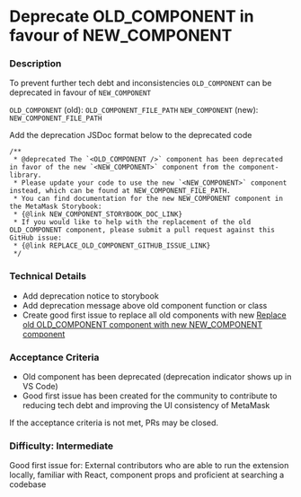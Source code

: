 <!--
Select all instances and replace the following with ticket details
- OLD_COMPONENT
- OLD_COMPONENT_FILE_PATH
- NEW_COMPONENT
- NEW_COMPONENT_FILE_PATH
- NEW_COMPONENT_STORYBOOK_DOC_LINK
- REPLACE_OLD_COMPONENT_GITHUB_ISSUE_LINK
-->

# Deprecate OLD_COMPONENT in favour of NEW_COMPONENT

### Description

To prevent further tech debt and inconsistencies `OLD_COMPONENT` can be deprecated in favour of `NEW_COMPONENT`

`OLD_COMPONENT` (old): `OLD_COMPONENT_FILE_PATH`
`NEW_COMPONENT` (new): `NEW_COMPONENT_FILE_PATH`

Add the deprecation JSDoc format below to the deprecated code

```
/**
 * @deprecated The `<OLD_COMPONENT />` component has been deprecated in favor of the new `<NEW_COMPONENT>` component from the component-library.
 * Please update your code to use the new `<NEW_COMPONENT>` component instead, which can be found at NEW_COMPONENT_FILE_PATH.
 * You can find documentation for the new NEW_COMPONENT component in the MetaMask Storybook:
 * {@link NEW_COMPONENT_STORYBOOK_DOC_LINK}
 * If you would like to help with the replacement of the old OLD_COMPONENT component, please submit a pull request against this GitHub issue:
 * {@link REPLACE_OLD_COMPONENT_GITHUB_ISSUE_LINK}
 */
```

### Technical Details

- Add deprecation notice to storybook
- Add deprecation message above old component function or class
- Create good first issue to replace all old components with new [Replace old OLD_COMPONENT component with new NEW_COMPONENT component](./REPLACE.md)

### Acceptance Criteria

- Old component has been deprecated (deprecation indicator shows up in VS Code)
- Good first issue has been created for the community to contribute to reducing tech debt and improving the UI consistency of MetaMask

If the acceptance criteria is not met, PRs may be closed.

### Difficulty: Intermediate

Good first issue for: External contributors who are able to run the extension locally, familiar with React, component props and proficient at searching a codebase

```

```
